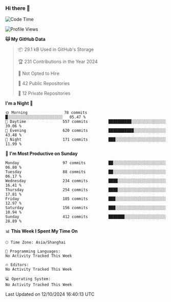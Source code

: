 ### Hi there 👋

<!--
**robinWongM/robinWongM** is a ✨ _special_ ✨ repository because its `README.md` (this file) appears on your GitHub profile.

Here are some ideas to get you started:

- 🔭 I’m currently working on ...
- 🌱 I’m currently learning ...
- 👯 I’m looking to collaborate on ...
- 🤔 I’m looking for help with ...
- 💬 Ask me about ...
- 📫 How to reach me: ...
- 😄 Pronouns: ...
- ⚡ Fun fact: ...
-->

<!--START_SECTION:waka-->
![Code Time](http://img.shields.io/badge/Code%20Time-263%20hrs%2050%20mins-blue)

![Profile Views](http://img.shields.io/badge/Profile%20Views-1-blue)

**🐱 My GitHub Data** 

> 📦 29.1 kB Used in GitHub's Storage 
 > 
> 🏆 231 Contributions in the Year 2024
 > 
> 🚫 Not Opted to Hire
 > 
> 📜 42 Public Repositories 
 > 
> 🔑 12 Private Repositories 
 > 
**I'm a Night 🦉** 

```text
🌞 Morning                78 commits          █░░░░░░░░░░░░░░░░░░░░░░░░   05.47 % 
🌆 Daytime                557 commits         ██████████░░░░░░░░░░░░░░░   39.06 % 
🌃 Evening                620 commits         ███████████░░░░░░░░░░░░░░   43.48 % 
🌙 Night                  171 commits         ███░░░░░░░░░░░░░░░░░░░░░░   11.99 % 
```
📅 **I'm Most Productive on Sunday** 

```text
Monday                   97 commits          ██░░░░░░░░░░░░░░░░░░░░░░░   06.80 % 
Tuesday                  88 commits          ██░░░░░░░░░░░░░░░░░░░░░░░   06.17 % 
Wednesday                234 commits         ████░░░░░░░░░░░░░░░░░░░░░   16.41 % 
Thursday                 254 commits         ████░░░░░░░░░░░░░░░░░░░░░   17.81 % 
Friday                   185 commits         ███░░░░░░░░░░░░░░░░░░░░░░   12.97 % 
Saturday                 156 commits         ███░░░░░░░░░░░░░░░░░░░░░░   10.94 % 
Sunday                   412 commits         ███████░░░░░░░░░░░░░░░░░░   28.89 % 
```


📊 **This Week I Spent My Time On** 

```text
🕑︎ Time Zone: Asia/Shanghai

💬 Programming Languages: 
No Activity Tracked This Week

🔥 Editors: 
No Activity Tracked This Week

💻 Operating System: 
No Activity Tracked This Week
```


 Last Updated on 12/10/2024 16:40:13 UTC
<!--END_SECTION:waka-->
